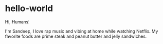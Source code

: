 # hello-world

Hi, Humans!

I'm Sandeep, I love rap music and vibing at home while watching Netflix.
My favorite foods are prime steak and peanut butter and jelly sandwiches.
